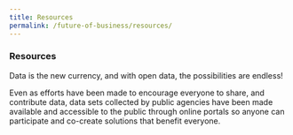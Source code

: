 ```yaml
---
title: Resources
permalink: /future-of-business/resources/
---
```


### **Resources**

Data is the new currency, and with open data, the possibilities are endless!

Even as efforts have been made to encourage everyone to share, and contribute data, data sets collected by public agencies have been made available and accessible to the public through online portals so anyone can participate and co-create solutions that benefit everyone.
